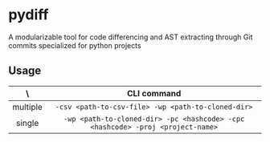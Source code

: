 # pydiff
A modularizable tool for code differencing and AST extracting through Git commits specialized for python projects

## Usage
| \ | CLI command |
| :----: | :----: |
| multiple | `-csv <path-to-csv-file> -wp <path-to-cloned-dir>` |
| single | `-wp <path-to-cloned-dir> -pc <hashcode> -cpc <hashcode> -proj <project-name>` |
